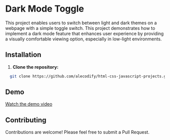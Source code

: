 # Dark Mode Toggle

This project enables users to switch between light and dark themes on a webpage with a simple toggle switch. This project demonstrates how to implement a dark mode feature that enhances user experience by providing a visually comfortable viewing option, especially in low-light environments.

## Installation

1. **Clone the repository:**
```bash
  git clone https://github.com/alecodify/html-css-javascript-projects.git
```

## Demo
[Watch the demo video](https://github.com/user-attachments/assets/6387d145-b6f8-425d-a8f3-6829152e5e28)

## Contributing
Contributions are welcome! Please feel free to submit a Pull Request.